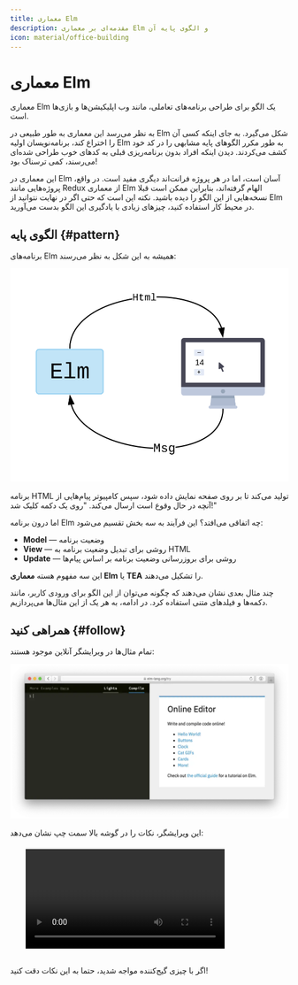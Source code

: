 ```yaml
---
title: معماری Elm
description: مقدمه‌ای بر معماری Elm و الگوی پایه آن
icon: material/office-building
---
```


# معماری Elm

معماری Elm یک الگو برای طراحی برنامه‌های تعاملی، مانند وب اپلیکیشن‌ها و بازی‌ها است.

به نظر می‌رسد این معماری به طور طبیعی در Elm شکل می‌گیرد. به جای اینکه کسی آن را اختراع کند، برنامه‌نویسان اولیه Elm به طور مکرر الگوهای پایه مشابهی را در کد خود کشف می‌کردند. دیدن اینکه افراد بدون برنامه‌ریزی قبلی به کدهای خوب طراحی شده‌ای می‌رسند، کمی ترسناک بود!

این معماری در Elm آسان است، اما در هر پروژه فرانت‌اند دیگری مفید است. در واقع، پروژه‌هایی مانند Redux از معماری Elm الهام گرفته‌اند، بنابراین ممکن است قبلا نسخه‌هایی از این الگو را دیده باشید. نکته این است که حتی اگر در نهایت نتوانید از Elm در محیط کار استفاده کنید، چیزهای زیادی با یادگیری این الگو بدست می‌آورید.

## الگوی پایه {#pattern}

برنامه‌های Elm همیشه به این شکل به نظر می‌رسند:

![نمودار معماری Elm](../assets/diagrams/buttons.svg)

برنامه HTML تولید می‌کند تا بر روی صفحه نمایش داده شود، سپس کامپیوتر پیام‌هایی از آنچه در حال وقوع است ارسال می‌کند. "روی یک دکمه کلیک شد!"

اما درون برنامه Elm چه اتفاقی می‌افتد؟ این فرآیند به سه بخش تقسیم می‌شود:

  * **Model** &mdash; وضعیت برنامه
  * **View** &mdash; روشی برای تبدیل وضعیت برنامه به HTML
  * **Update** &mdash; روشی برای بروزرسانی وضعیت برنامه بر اساس پیام‌ها

این سه مفهوم هسته **معماری Elm** یا **TEA** را تشکیل می‌دهند.

چند مثال بعدی نشان می‌دهند که چگونه می‌توان از این الگو برای ورودی کاربر، مانند دکمه‌ها و فیلدهای متنی استفاده کرد. در ادامه، به هر یک از این مثال‌ها می‌پردازیم.

## همراهی کنید {#follow}

تمام مثال‌ها در ویرایشگر آنلاین موجود هستند:

[![ویرایشگر آنلاین](../assets/images/try.webp)](https://elm-lang.org/try)

این ویرایشگر، نکات را در گوشه بالا سمت چپ نشان می‌دهد:

<video id="hints-video" width="360" height="180" autoplay loop style="margin: 0.55em 0 1em 2em;" onclick="var v = document.getElementById('hints-video'); v.paused ? (v.play(), v.style.opacity = 1) : (v.pause(), v.style.opacity = 0.5)">
  <source src="../assets/hints.mp4" type="video/mp4">
</video>

اگر با چیزی گیج‌کننده مواجه شدید، حتما به این نکات دقت کنید!